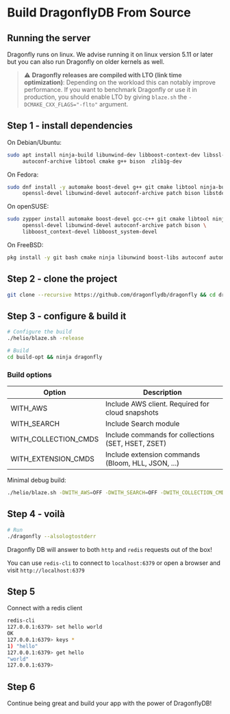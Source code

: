# Build DragonflyDB From Source

## Running the server

Dragonfly runs on linux. We advise running it on linux version 5.11 or later
but you can also run Dragonfly on older kernels as well.

> :warning: **Dragonfly releases are compiled with LTO (link time optimization)**:
  Depending on the workload this can notably improve performance. If you want to
  benchmark Dragonfly or use it in production, you should enable LTO by giving
  `blaze.sh` the `-DCMAKE_CXX_FLAGS="-flto"` argument.

## Step 1 - install dependencies

On Debian/Ubuntu:

```bash
sudo apt install ninja-build libunwind-dev libboost-context-dev libssl-dev \
     autoconf-archive libtool cmake g++ bison  zlib1g-dev
```

On Fedora:

```bash
sudo dnf install -y automake boost-devel g++ git cmake libtool ninja-build \
     openssl-devel libunwind-devel autoconf-archive patch bison libstdc++-static
```

On openSUSE:

```bash
sudo zypper install automake boost-devel gcc-c++ git cmake libtool ninja \
     openssl-devel libunwind-devel autoconf-archive patch bison \
     libboost_context-devel libboost_system-devel
```

On FreeBSD:

```bash
pkg install -y git bash cmake ninja libunwind boost-libs autoconf automake libtool gmake bison
```

## Step 2 - clone the project

```bash
git clone --recursive https://github.com/dragonflydb/dragonfly && cd dragonfly
```

## Step 3 - configure & build it

```bash
# Configure the build
./helio/blaze.sh -release

# Build
cd build-opt && ninja dragonfly

```

### Build options

| Option | Description |
|--|--|
| WITH_AWS | Include AWS client. Required for cloud snapshots |
| WITH_SEARCH | Include Search module |
| WITH_COLLECTION_CMDS | Include commands for collections (SET, HSET, ZSET) |
| WITH_EXTENSION_CMDS | Include extension commands (Bloom, HLL, JSON, ...) |

Minimal debug build:

```bash
./helio/blaze.sh -DWITH_AWS=OFF -DWITH_SEARCH=OFF -DWITH_COLLECTION_CMDS=OFF -DWITH_EXTENSION_CMDS=OFF
```

## Step 4 - voilà

```bash
# Run
./dragonfly --alsologtostderr

```

Dragonfly DB will answer to both `http` and `redis` requests out of the box!

You can use `redis-cli` to connect to `localhost:6379` or open a browser and visit `http://localhost:6379`

## Step 5

Connect with a redis client

```bash
redis-cli
127.0.0.1:6379> set hello world
OK
127.0.0.1:6379> keys *
1) "hello"
127.0.0.1:6379> get hello
"world"
127.0.0.1:6379>
```

## Step 6

Continue being great and build your app with the power of DragonflyDB!
